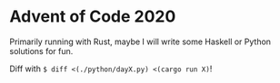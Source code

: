 # Advent of Code 2020

Primarily running with Rust, maybe I will write some Haskell or Python
solutions for fun.

Diff with `$ diff <(./python/dayX.py) <(cargo run X)`!

